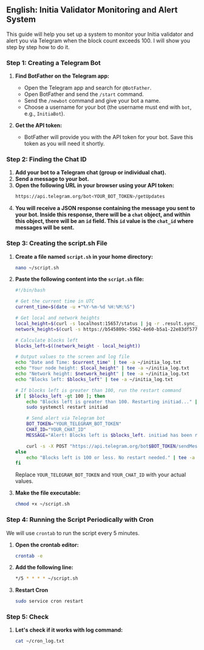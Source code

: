 ## English: Initia Validator Monitoring and Alert System

This guide will help you set up a system to monitor your Initia validator and alert you via Telegram when the block count exceeds 100. I will show you step by step how to do it.

### Step 1: Creating a Telegram Bot

1. **Find BotFather on the Telegram app:**
   - Open the Telegram app and search for `@BotFather`.
   - Open BotFather and send the `/start` command.
   - Send the `/newbot` command and give your bot a name.
   - Choose a username for your bot (the username must end with `bot`, e.g., `InitiaBot`).

2. **Get the API token:**
   - BotFather will provide you with the API token for your bot. Save this token as you will need it shortly.

### Step 2: Finding the Chat ID

1. **Add your bot to a Telegram chat (group or individual chat).**
2. **Send a message to your bot.**
3. **Open the following URL in your browser using your API token:**
   ```bash
   https://api.telegram.org/bot<YOUR_BOT_TOKEN>/getUpdates
   ```
4. **You will receive a JSON response containing the message you sent to your bot. Inside this response, there will be a `chat` object, and within this object, there will be an `id` field. This `id` value is the `chat_id` where messages will be sent.**

### Step 3: Creating the script.sh File

1. **Create a file named `script.sh` in your home directory:**

    ```bash
    nano ~/script.sh
    ```

2. **Paste the following content into the `script.sh` file:**

    ```bash
    #!/bin/bash

    # Get the current time in UTC
    current_time=$(date -u +"%Y-%m-%d %H:%M:%S")

    # Get local and network heights
    local_height=$(curl -s localhost:15657/status | jq -r .result.sync_info.latest_block_height)
    network_height=$(curl -s https://b545809c-5562-4e60-b5a1-22e83df57748.initiation-1.mesa-rpc.ue1-prod.newmetric.xyz/status | jq -r .result.sync_info.latest_block_height)

    # Calculate blocks left
    blocks_left=$((network_height - local_height))

    # Output values to the screen and log file
    echo "Date and Time: $current_time" | tee -a ~/initia_log.txt
    echo "Your node height: $local_height" | tee -a ~/initia_log.txt
    echo "Network height: $network_height" | tee -a ~/initia_log.txt
    echo "Blocks left: $blocks_left" | tee -a ~/initia_log.txt

    # If blocks left is greater than 100, run the restart command
    if [ $blocks_left -gt 100 ]; then
        echo "Blocks left is greater than 100. Restarting initiad..." | tee -a ~/initia_log.txt
        sudo systemctl restart initiad

        # Send alert via Telegram bot
        BOT_TOKEN="YOUR_TELEGRAM_BOT_TOKEN"
        CHAT_ID="YOUR_CHAT_ID"
        MESSAGE="Alert! Blocks left is $blocks_left. initiad has been restarted."

        curl -s -X POST "https://api.telegram.org/bot$BOT_TOKEN/sendMessage" -d chat_id="$CHAT_ID" -d text="$MESSAGE" > /dev/null
    else
        echo "Blocks left is 100 or less. No restart needed." | tee -a ~/initia_log.txt
    fi
    ```

    Replace `YOUR_TELEGRAM_BOT_TOKEN` and `YOUR_CHAT_ID` with your actual values.

3. **Make the file executable:**

    ```bash
    chmod +x ~/script.sh
    ```

### Step 4: Running the Script Periodically with Cron

We will use `crontab` to run the script every 5 minutes.

1. **Open the crontab editor:**

    ```bash
    crontab -e
    ```

2. **Add the following line:**

    ```bash
    */5 * * * * ~/script.sh
    ```

3. **Restart Cron**

    ```bash
    sudo service cron restart
    ```

### Step 5: Check

1. **Let's check if it works with log command:**

    ```bash
    cat ~/cron_log.txt
    ```
